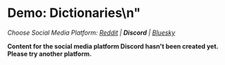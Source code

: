 # Demo: Dictionaries\n"
_Choose Social Media Platform: <a href='../../../reddit/ch05_history/04_list_data_python/02_demo_dictionaries.html'>Reddit</a> | __Discord__ | <a href='../../../bsky/ch05_history/04_list_data_python/02_demo_dictionaries.html'>Bluesky</a>_

__Content for the social media platform Discord hasn't been created yet. Please try another platform.__
